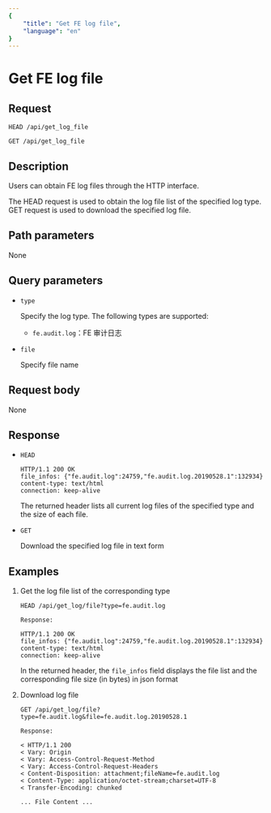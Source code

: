 ```yaml
---
{
    "title": "Get FE log file",
    "language": "en"
}
---
```


<!-- 
Licensed to the Apache Software Foundation (ASF) under one
or more contributor license agreements.  See the NOTICE file
distributed with this work for additional information
regarding copyright ownership.  The ASF licenses this file
to you under the Apache License, Version 2.0 (the
"License"); you may not use this file except in compliance
with the License.  You may obtain a copy of the License at

  http://www.apache.org/licenses/LICENSE-2.0

Unless required by applicable law or agreed to in writing,
software distributed under the License is distributed on an
"AS IS" BASIS, WITHOUT WARRANTIES OR CONDITIONS OF ANY
KIND, either express or implied.  See the License for the
specific language governing permissions and limitations
under the License.
-->


# Get FE log file

## Request

`HEAD /api/get_log_file`

`GET /api/get_log_file`

## Description

Users can obtain FE log files through the HTTP interface.

The HEAD request is used to obtain the log file list of the specified log type. GET request is used to download the specified log file.
    
## Path parameters

None

## Query parameters

* `type`

    Specify the log type. The following types are supported:
    
    * `fe.audit.log`：FE 审计日志

* `file`

    Specify file name


## Request body

None

## Response

* `HEAD`

    ```
    HTTP/1.1 200 OK
    file_infos: {"fe.audit.log":24759,"fe.audit.log.20190528.1":132934}
    content-type: text/html
    connection: keep-alive
    ```
    
    The returned header lists all current log files of the specified type and the size of each file.
    
* `GET`

    Download the specified log file in text form
    
## Examples

1. Get the log file list of the corresponding type

    ```
    HEAD /api/get_log/file?type=fe.audit.log
    
    Response:
    
    HTTP/1.1 200 OK
    file_infos: {"fe.audit.log":24759,"fe.audit.log.20190528.1":132934}
    content-type: text/html
    connection: keep-alive
    ```
    
    In the returned header, the `file_infos` field displays the file list and the corresponding file size (in bytes) in json format
    
2. Download log file
    
    ```
    GET /api/get_log/file?type=fe.audit.log&file=fe.audit.log.20190528.1
    
    Response:
    
    < HTTP/1.1 200
    < Vary: Origin
    < Vary: Access-Control-Request-Method
    < Vary: Access-Control-Request-Headers
    < Content-Disposition: attachment;fileName=fe.audit.log
    < Content-Type: application/octet-stream;charset=UTF-8
    < Transfer-Encoding: chunked
    
    ... File Content ...
    ```
